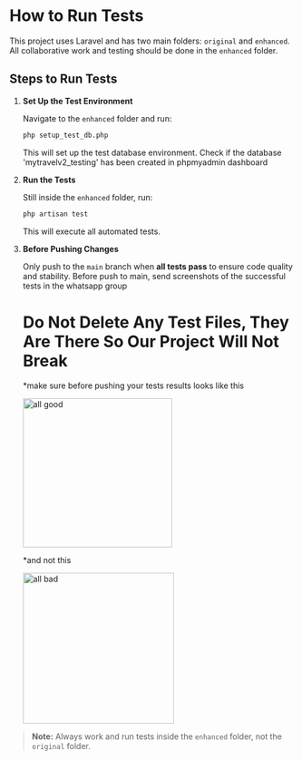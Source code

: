 # How to Run Tests

This project uses Laravel and has two main folders: `original` and `enhanced`. All collaborative work and testing should be done in the `enhanced` folder.

## Steps to Run Tests

1. **Set Up the Test Environment**

    Navigate to the `enhanced` folder and run:

    ```bash
    php setup_test_db.php
    ```

    This will set up the test database environment.
    Check if the database 'mytravelv2_testing' has been created in phpmyadmin dashboard 

3. **Run the Tests**

    Still inside the `enhanced` folder, run:

    ```bash
    php artisan test
    ```

    This will execute all automated tests.

4. **Before Pushing Changes**

    Only push to the `main` branch when **all tests pass** to ensure code quality and stability.
    Before push to main, send screenshots of the successful tests in the whatsapp group

    # Do Not Delete Any Test Files, They Are There So Our Project Will Not Break

   *make sure before pushing your tests results looks like this

   <img width="263" alt="all good" src="https://github.com/user-attachments/assets/6d46b3ba-4d87-41a8-aab7-d71ed2280bd3" />

   *and not this

   <img width="266" alt="all bad" src="https://github.com/user-attachments/assets/a2a1a859-df70-4ecc-be2c-7f56c12ed97c" />

> **Note:** Always work and run tests inside the `enhanced` folder, not the `original` folder.
